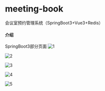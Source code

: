 # meeting-book
会议室预约管理系统（SpringBoot3+Vue3+Redis）

#### 介绍
SpringBoot3部分页面
![1](https://gitee.com/Jiahuis-ya/image/raw/master/src/assets/meeting-book/1.jpg) 


![2](https://gitee.com/Jiahuis-ya/image/raw/master/src/assets/meeting-book/2.jpg)


![3](https://gitee.com/Jiahuis-ya/image/raw/master/src/assets/meeting-book/2.jpg)


![4](https://gitee.com/Jiahuis-ya/image/raw/master/src/assets/meeting-book/2.jpg)

![5](https://gitee.com/Jiahuis-ya/image/raw/master/src/assets/meeting-book/2.jpg)
